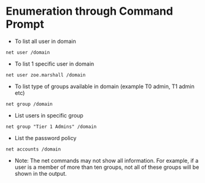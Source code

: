 # Enumeration through Command Prompt

- To list all user in domain
```
net user /domain
```

- To list 1 specific user in domain
```
net user zoe.marshall /domain
```

- To list type of groups available in domain (example T0 admin, T1 admin etc)
```
net group /domain
```

- List users in specific group
```
net group "Tier 1 Admins" /domain
```

- List the password policy
```
net accounts /domain
```

- Note: The net commands may not show all information. For example, if a user is a member of more than ten groups, not all of these groups will be shown in the output.
